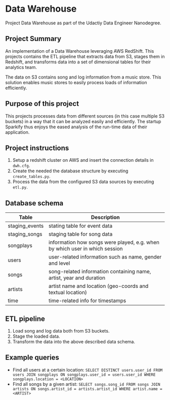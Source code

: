 # Data Warehouse

Project Data Warehouse as part of the Udactiy Data Engineer Nanodegree.

## Project Summary
An implementation of a Data Warehouse leveraging AWS RedShift. This projects contains the ETL pipeline that extracts data from S3, stages them in Redshift, and transforms data into a set of dimensional tables for their analytics team.

The data on S3 contains song and log information from a music store. This solution enables music stores to easily process loads of information efficiently.

## Purpose of this project
This projects processes data from different sources (in this case multiple S3 buckets) in a way that it can be analyzed easily and efficiently. The startup Sparkify thus enjoys the eased analysis of the run-time data of their application.

## Project instructions
1. Setup a redshift cluster on AWS and insert the connection details in `dwh.cfg`.
2. Create the needed the database structure by executing `create_tables.py`.
3. Process the data from the configured S3 data sources by executing `etl.py`.

## Database schema
| Table | Description |
| ---- | ---- |
| staging_events | stating table for event data |
| staging_songs | staging table for song data |
| songplays | information how songs were played, e.g. when by which user in which session | 
| users | user-related information such as name, gender and level | 
| songs | song-related information containing name, artist, year and duration | 
| artists | artist name and location (geo-coords and textual location) | 
| time | time-related info for timestamps | 

## ETL pipeline
1. Load song and log data both from S3 buckets.
2. Stage the loaded data.
3. Transform the data into the above described data schema.

## Example queries

* Find all users at a certain location: ```SELECT DISTINCT users.user_id FROM users JOIN songplays ON songplays.user_id = users.user_id WHERE songplays.location = <LOCATION>```
* Find all songs by a given artist: ```SELECT songs.song_id FROM songs JOIN artists ON songs.artist_id = artists.artist_id WHERE artist.name = <ARTIST>```
